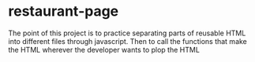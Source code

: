 # restaurant-page
The point of this project is to practice separating parts of reusable HTML into different files
through javascript. Then to call the functions that make the HTML wherever the developer wants
to plop the HTML

